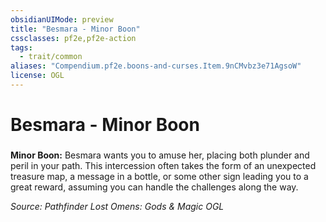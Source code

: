 ```yaml
---
obsidianUIMode: preview
title: "Besmara - Minor Boon"
cssclasses: pf2e,pf2e-action
tags:
  - trait/common
aliases: "Compendium.pf2e.boons-and-curses.Item.9nCMvbz3e71AgsoW"
license: OGL
---
```

# Besmara - Minor Boon

### 






**Minor Boon:** Besmara wants you to amuse her, placing both plunder and peril in your path. This intercession often takes the form of an unexpected treasure map, a message in a bottle, or some other sign leading you to a great reward, assuming you can handle the challenges along the way.

*Source: Pathfinder Lost Omens: Gods & Magic*
*OGL*